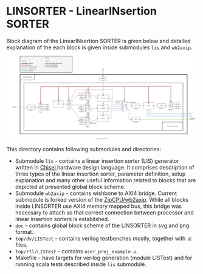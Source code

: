 
LINSORTER - LinearINsertion SORTER 
=======================================================

Block diagram of the LinearINsertion SORTER is given below and detailed explanation of the each block is given inside submodules `lis` and `wb2axip`.

![Global block scheme of the LINSORTER](./doc/images/LinearSorters.svg)

This directory contains following submodules and directories:

* Submodule `lis` -  contains a linear insertion sorter (LIS) generator written in [Chisel ](http://www.chisel-lang.org) hardware design language. It comprises description of three types of the linear insertion sorter, parameter definition, setup explanation and many other useful information related to blocks that are depicted at presented global block scheme.
* Submodule  `wb2axip` - contains wishbone to AXI4 bridge. Current submodule is forked version of the [ZipCPU/wb2axip](https://github.com/ZipCPU/wb2axip). While all blocks inside LINSORTER use AXI4 memory mapped bus, this bridge was necessary to attach so that correct connection between processor and linear insertion sorters is established.
* `doc` - contains global block scheme of the LINSORTER in svg and png format.
* `top/dv/LISTest` - contains verilog testbenches mostly, together with .c files.
* `top/rtl/LISTest` - contains `user_proj_example.v`.
* Makefile - have targets for verilog generation (module LISTest) and for running scala tests described  inside `lis` submodule.

